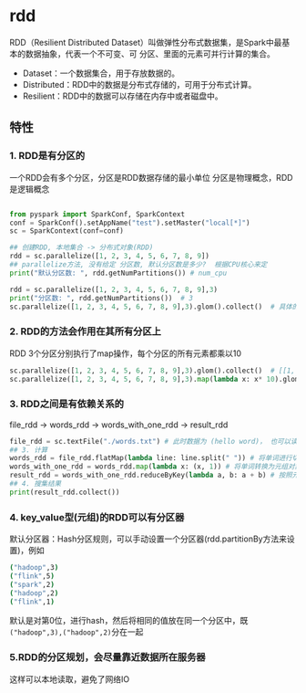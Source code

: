 # rdd


RDD（Resilient Distributed Dataset）叫做弹性分布式数据集，是Spark中最基本的数据抽象，代表一个不可变、可
分区、里面的元素可并行计算的集合。

- Dataset：一个数据集合，用于存放数据的。
- Distributed：RDD中的数据是分布式存储的，可用于分布式计算。
- Resilient：RDD中的数据可以存储在内存中或者磁盘中。

## 特性

### 1. RDD是有分区的
一个RDD会有多个分区，分区是RDD数据存储的最小单位
分区是物理概念，RDD是逻辑概念


```python

from pyspark import SparkConf, SparkContext
conf = SparkConf().setAppName("test").setMaster("local[*]")
sc = SparkContext(conf=conf)

## 创建RDD, 本地集合 -> 分布式对象(RDD)
rdd = sc.parallelize([1, 2, 3, 4, 5, 6, 7, 8, 9])
## parallelize方法, 没有给定 分区数, 默认分区数是多少?  根据CPU核心来定
print("默认分区数: ", rdd.getNumPartitions()) # num_cpu

rdd = sc.parallelize([1, 2, 3, 4, 5, 6, 7, 8, 9],3)
print("分区数: ", rdd.getNumPartitions())  # 3
sc.parallelize([1, 2, 3, 4, 5, 6, 7, 8, 9],3).glom().collect()  # 具体的数据分区 [[1, 2, 3], [4, 5, 6], [7, 8, 9]]
```


### 2. RDD的方法会作用在其所有分区上
RDD 3个分区分别执行了map操作，每个分区的所有元素都乘以10
```python
sc.parallelize([1, 2, 3, 4, 5, 6, 7, 8, 9],3).glom().collect()  # [[1, 2, 3], [4, 5, 6], [7, 8, 9]]
sc.parallelize([1, 2, 3, 4, 5, 6, 7, 8, 9],3).map(lambda x: x* 10).glom().collect() # [[10, 20, 30], [40, 50, 60], [70, 80, 90]]
```

### 3. RDD之间是有依赖关系的
file_rdd -> words_rdd -> words_with_one_rdd -> result_rdd

```python
file_rdd = sc.textFile("./words.txt") # 此时数据为 (hello word)， 也可以读取 "hdfs://node1:8020/input/words.txt"
## 3. 计算
words_rdd = file_rdd.flatMap(lambda line: line.split(" ")) # 将单词进行切割, (hello) (word)
words_with_one_rdd = words_rdd.map(lambda x: (x, 1)) # 将单词转换为元组对象, (hello,1) (word,1)
result_rdd = words_with_one_rdd.reduceByKey(lambda a, b: a + b) # 按照元组第一个元素分组，并相加(hello,4)
## 4. 搜集结果
print(result_rdd.collect())
```

### 4. key_value型(元组)的RDD可以有分区器
默认分区器：Hash分区规则，可以手动设置一个分区器(rdd.partitionBy方法来设置)，例如
```sh
("hadoop",3)
("flink",5)
("spark",2)
("hadoop",2)
("flink",1)
```
默认是对第0位，进行hash，然后将相同的值放在同一个分区中，既`("hadoop",3),("hadoop",2)`分在一起

### 5.RDD的分区规划，会尽量靠近数据所在服务器
这样可以本地读取，避免了网络IO


